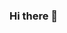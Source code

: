 ### Hi there 👋

<!--
**nurevs/nurevs** is a ✨ _special_ ✨ repository because its `README.md` (this file) appears on your GitHub profile.

Here are some ideas to get you started:


- 🌱 I’m currently learning Java
- 📫 How to reach me: nurevsangorduu@gmail.com
